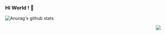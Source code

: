 ### Hi World ! 👋

<!--
**zhuzhuxingtianxia/zhuzhuxingtianxia** is a ✨ _special_ ✨ repository because its `README.md` (this file) appears on your GitHub profile.

Here are some ideas to get you started:

- 🔭 I’m currently working on ...
- 🌱 I’m currently learning ...
- 👯 I’m looking to collaborate on ...
- 🤔 I’m looking for help with ...
- 💬 Ask me about ...
- 📫 How to reach me: ...
- 😄 Pronouns: ...
- ⚡ Fun fact: ...
-->

![Anurag's github stats](https://github-readme-stats.vercel.app/api?username=zhuzhuxingtianxia&show_icons=true&theme=radical)

<img align="right" src="https://github-readme-stats.vercel.app/api?username=zhuzhuxingtianxia&show_icons=true&icon_color=CE1D2D&text_color=718096&bg_color=ffb696&hide_title=false" />

<!--
- :orange_book: Focusing on Swift & iOS
- :hammer: Creator of applications and frameworks
- :ram: Founder the ObjCCN
- :meat_on_bone: Meat lover
-->
